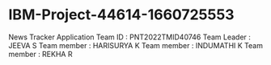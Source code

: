 # IBM-Project-44614-1660725553
News Tracker Application
Team ID : PNT2022TMID40746
Team Leader : JEEVA S
Team member : HARISURYA K
Team member : INDUMATHI K
Team member : REKHA R
